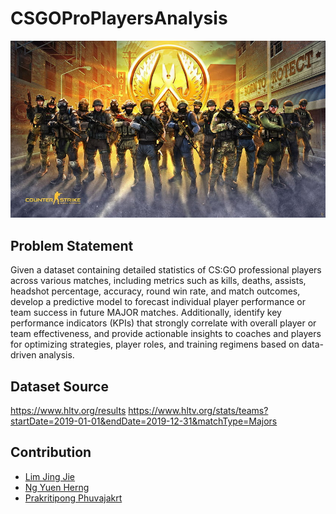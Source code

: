 # CSGOProPlayersAnalysis

![Cover](./counterstrike.jpg)

Problem Statement
---------------------------
Given a dataset containing detailed statistics of CS:GO professional players across various matches, including metrics such as kills, deaths, assists, headshot percentage, accuracy, round win rate, and match outcomes, develop a predictive model to forecast individual player performance or team success in future MAJOR matches. Additionally, identify key performance indicators (KPIs) that strongly correlate with overall player or team effectiveness, and provide actionable insights to coaches and players for optimizing strategies, player roles, and training regimens based on data-driven analysis.

Dataset Source
---------------------------
https://www.hltv.org/results
https://www.hltv.org/stats/teams?startDate=2019-01-01&endDate=2019-12-31&matchType=Majors

Contribution
---------------------------
- [Lim Jing Jie](https://github.com/bron322)
- [Ng Yuen Herng](https://github.com/ngyh6726)
- [Prakritipong Phuvajakrt](https://github.com/Phuvj)
